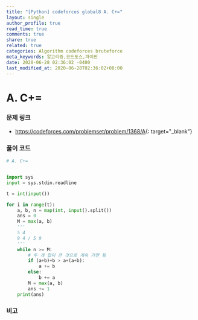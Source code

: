 ```yaml
---
title: "[Python] codeforces global8 A. C+="
layout: single
author_profile: true
read_time: true
comments: true
share: true
related: true
categories: Algorithm codeforces bruteforce
meta_keywords: 알고리즘,코드포스,파이썬
date: 2020-06-28 02:36:02 -0400
last_modified_at: 2020-06-28T02:36:02+08:00
---
```


# A. C+=

### 문제 링크

- <https://codeforces.com/problemset/problem/1368/A>{: target="\_blank"}

### 풀이 코드

```python
# A. C+=


import sys
input = sys.stdin.readline

t = int(input())

for i in range(t):
    a, b, n = map(int, input().split())
    ans = 0
    M = max(a, b)
    '''
    5 4
    9 4 / 5 9
    '''
    while n >= M:
        # 두 개 합이 큰 것으로 계속 가면 됨
        if (a+b)+b > a+(a+b):
            a += b
        else:
            b += a
        M = max(a, b)
        ans += 1
    print(ans)
```

### 비고
